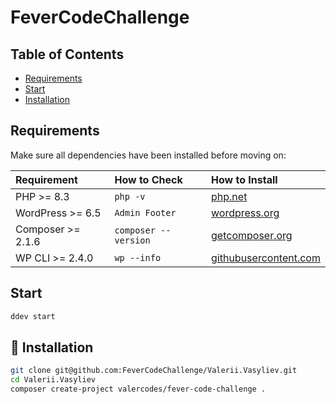 # FeverCodeChallenge

## Table of Contents

- [Requirements](#requirements)
- [Start](#start)
- [Installation](#installation)

## Requirements

Make sure all dependencies have been installed before moving on:

| Requirement       | How to Check | How to Install |
|:------------------| :----------- | :------------- |
| PHP >= 8.3        | `php -v` | [php.net](http://php.net/manual/en/install.php) |
| WordPress >= 6.5  | `Admin Footer` | [wordpress.org](https://codex.wordpress.org/Installing_WordPress) |
| Composer >= 2.1.6 | `composer --version` | [getcomposer.org](https://getcomposer.org/doc/00-intro.md#installation-linux-unix-osx) |
| WP CLI >= 2.4.0   | `wp --info` | [githubusercontent.com](https://raw.githubusercontent.com/wp-cli/builds/gh-pages/phar/wp-cli.phar) |

## Start

```sh
ddev start
```

## 🧞 Installation

```sh
git clone git@github.com:FeverCodeChallenge/Valerii.Vasyliev.git
cd Valerii.Vasyliev
composer create-project valercodes/fever-code-challenge .
```